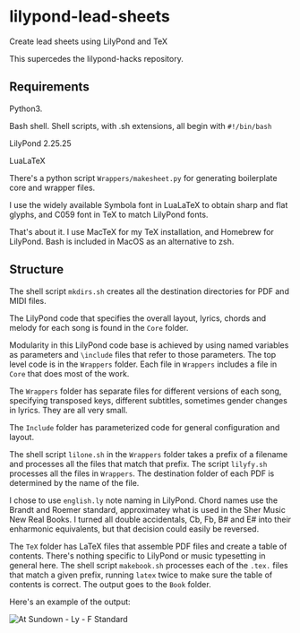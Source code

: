 # lilypond-lead-sheets

Create lead sheets using LilyPond and TeX

This supercedes the lilypond-hacks repository.

## Requirements

Python3.

Bash shell. Shell scripts, with .sh extensions, all begin with `#!/bin/bash`

LilyPond 2.25.25

LuaLaTeX

There's a python script `Wrappers/makesheet.py` for generating
boilerplate core and wrapper files.

I use the widely available Symbola font in LuaLaTeX to obtain sharp
and flat glyphs, and C059 font in TeX to match LilyPond fonts.

That's about it. I use MacTeX for my TeX installation, and Homebrew
for LilyPond. Bash is included in MacOS as an alternative to zsh.

## Structure

The shell script `mkdirs.sh` creates all the destination directories
for PDF and MIDI files.

The LilyPond code that specifies the overall layout, lyrics, chords
and melody for each song is found in the `Core` folder.

Modularity in this LilyPond code base is achieved by using named variables
as parameters and `\include` files that refer to those parameters. The
top level code is in the `Wrappers` folder. Each file in `Wrappers`
includes a file in `Core` that does most of the work.

The `Wrappers` folder has separate files for different versions of
each song, specifying transposed keys, different subtitles, sometimes
gender changes in lyrics. They are all very small.

The `Include` folder has parameterized code for general
configuration and layout.

The shell script `lilone.sh` in the `Wrappers` folder takes a prefix
of a filename and processes all the files that match that prefix. The
script `lilyfy.sh` processes all the files in `Wrappers`. The
destination folder of each PDF is determined by the name of the file.

I chose to use `english.ly` note naming in LilyPond. Chord names use
the Brandt and Roemer standard, approximatey what is used in the Sher
Music New Real Books. I turned all double accidentals, Cb, Fb, B# and E#
into their enharmonic equivalents, but that decision could easily be
reversed.

The `TeX` folder has LaTeX files that assemble PDF files and create
a table of contents. There's nothing specific to LilyPond or music
typesetting in general here. The shell script `makebook.sh` processes
each of the `.tex.` files that match a given prefix, running `latex`
twice to make sure the table of contents is correct. The output goes
to the `Book` folder.

Here's an example of the output:

![At Sundown - Ly - F Standard](https://github.com/user-attachments/assets/56d02e90-1e1d-4c94-843e-c155c8969727)


